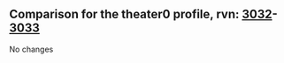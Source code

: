 ## Comparison for the theater0 profile, rvn: [3032](https://github.com/PRO100KatYT/FortniteProfileRevisions/tree/main/profiles/theater0/3032%20theater0.json)-[3033](https://github.com/PRO100KatYT/FortniteProfileRevisions/tree/main/profiles/theater0/3033%20theater0.json)

No changes
